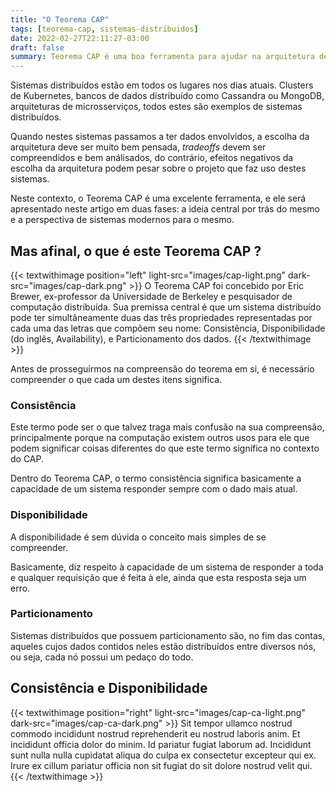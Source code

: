 ```yaml
---
title: "O Teorema CAP"
tags: [teorema-cap, sistemas-distribuidos]
date: 2022-02-27T22:11:27-03:00
draft: false
summary: Teorema CAP é uma boa ferramenta para ajudar na arquitetura de sistemas distribuídos, como microsserviços, e neste artigo abordaremos o mesmo primeiramente de forma teórica e posteriormente de forma prática.
---
```


Sistemas distribuídos estão em todos os lugares nos dias atuais. Clusters de Kubernetes, bancos de dados distribuído como Cassandra ou MongoDB, arquiteturas de microsserviços, todos estes são exemplos de sistemas distribuídos.

Quando nestes sistemas passamos a ter dados envolvidos, a escolha da arquitetura deve ser muito bem pensada, _tradeoffs_ devem ser compreendidos e bem análisados, do contrário, efeitos negativos da escolha da arquitetura podem pesar sobre o projeto que faz uso destes sistemas.

Neste contexto, o Teorema CAP é uma excelente ferramenta, e ele será apresentado neste artigo em duas fases: a ideia central por trás do mesmo e a perspectiva de sistemas modernos para o mesmo.

## Mas afinal, o que é este Teorema CAP ?

{{< textwithimage position="left" light-src="images/cap-light.png" dark-src="images/cap-dark.png" >}}
O Teorema CAP foi concebido por Eric Brewer, ex-professor da Universidade de Berkeley e pesquisador de computação distribuída. Sua premissa central é que um sistema distribuído pode ter simultâneamente duas das três propriedades representadas por cada uma das letras que compõem seu nome:  Consistência, Disponibilidade (do inglês, Availability), e Particionamento dos dados.
{{< /textwithimage >}}

Antes de prosseguirmos na compreensão do teorema em si, é necessário compreender o que cada um destes itens significa.

### Consistência

Este termo pode ser o que talvez traga mais confusão na sua compreensão, principalmente porque na computação existem outros usos para ele que podem significar coisas diferentes do que este termo significa no contexto do CAP.

Dentro do Teorema CAP, o termo consistência significa basicamente a capacidade de um sistema responder sempre com o dado mais atual.

### Disponibilidade

A disponibilidade é sem dúvida o conceito mais simples de se compreender.

Basicamente, diz respeito à capacidade de um sistema de responder a toda e qualquer requisição que é feita à ele, ainda que esta resposta seja um erro.

### Particionamento

Sistemas distribuídos que possuem particionamento são, no fim das contas, aqueles cujos dados contidos neles estão distribuídos entre diversos nós, ou seja, cada nó possui um pedaço do todo.

## Consistência e Disponibilidade

{{< textwithimage position="right" light-src="images/cap-ca-light.png" dark-src="images/cap-ca-dark.png" >}}
Sit tempor ullamco nostrud commodo incididunt nostrud reprehenderit eu nostrud laboris anim. Et incididunt officia dolor do minim. Id pariatur fugiat laborum ad. Incididunt sunt nulla nulla cupidatat aliqua do culpa ex consectetur excepteur qui ex. Irure ex cillum pariatur officia non sit fugiat do sit dolore nostrud velit qui.
{{< /textwithimage >}}



